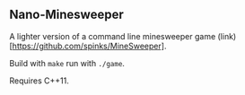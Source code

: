 ## Nano-Minesweeper

A lighter version of a command line minesweeper game
(link)[https://github.com/spinks/MineSweeper].

Build with `make` run with `./game`.

Requires C++11.
